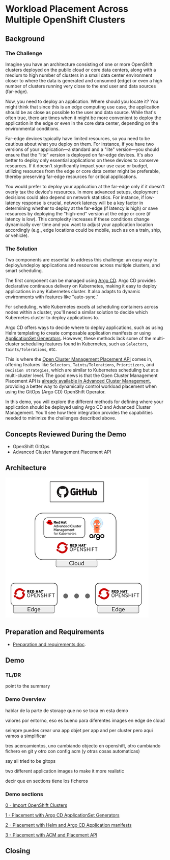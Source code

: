 # Workload Placement Across Multiple OpenShift Clusters

## Background

### The Challenge

Imagine you have an architecture consisting of one or more OpenShift clusters deployed on the public cloud or core data centers, along with a medium to high number of clusters in a small data center environment closer to where the data is generated and consumed (edge) or even a high number of clusters running very close to the end user and data sources (far-edge).

Now, you need to deploy an application. Where should you locate it? You might think that since this is an edge computing use case, the application should be as close as possible to the user and data source. While that's often true, there are times when it might be more convenient to deploy the application in the edge or even in the core data center, depending on the environmental conditions.

Far-edge devices typically have limited resources, so you need to be cautious about what you deploy on them. For instance, if you have two versions of your application—a standard and a "lite" version—you should ensure that the "lite" version is deployed on far-edge devices. It's also better to deploy only essential applications on these devices to conserve resources. If it doesn't significantly impact your use case or budget, utilizing resources from the edge or core data center might be preferable, thereby preserving far-edge resources for critical applications.

You would prefer to deploy your application at the far-edge only if it doesn't overly tax the device's resources. In more advanced setups, deployment decisions could also depend on network statistics. For instance, if low-latency response is crucial, network latency will be a key factor in determining whether to deploy at the far-edge (if latency is high) or save resources by deploying the "high-end" version at the edge or core (if latency is low). This complexity increases if these conditions change dynamically over time and you want to adjust your application location accordingly (e.g., edge locations could be mobile, such as on a train, ship, or vehicle).

### The Solution

Two components are essential to address this challenge: an easy way to deploy/undeploy applications and resources across multiple clusters, and smart scheduling.

The first component can be managed using [Argo CD](https://www.redhat.com/en/topics/devops/what-is-argocd). Argo CD provides declarative continuous delivery on Kubernetes, making it easy to deploy applications in any Kubernetes cluster. It also adapts to dynamic environments with features like "auto-sync."

For scheduling, while Kubernetes excels at scheduling containers across nodes within a cluster, you'll need a similar solution to decide which Kubernetes cluster to deploy applications to.

Argo CD offers ways to decide where to deploy applications, such as using Helm templating to create composable application manifests or using [ApplicationSet Generators](https://argo-cd.readthedocs.io/en/stable/operator-manual/applicationset/Generators/). However, these methods lack some of the multi-cluster scheduling features found in Kubernetes, such as `Selectors`, `Taints/Tolerations`, etc.

This is where the [Open Cluster Management Placement API](https://open-cluster-management.io/concepts/placement/) comes in, offering features like `Selectors`, `Taints/Tolerations`, `Prioritizers`, and `Decision strategies`, which are similar to Kubernetes scheduling but at a multi-cluster level. The good news is that the Open Cluster Management Placement API is [already available in Advanced Cluster Management](https://www.redhat.com/en/blog/using-the-open-cluster-management-placement-for-multicluster-scheduling), providing a better way to dynamically control workload placement when using the GitOps (Argo CD) OpenShift Operator.

In this demo, you will explore the different methods for defining where your application should be deployed using Argo CD and Advanced Cluster Management. You'll see how their integration provides the capabilities needed to minimize the challenges described above.

## Concepts Reviewed During the Demo

* OpenShift GitOps
* Advanced Cluster Management Placement API

## Architecture

![](doc/images/architecture.png)


## Preparation and Requirements

* [Preparation and requirements doc](doc/00-preparation.md).

## Demo

### TL/DR


point to the summary



### Demo Overview

hablar de la parte de storage que no se toca en esta demo



valores por entorno, eso es bueno para diferentes images en edge de cloud



seimpre puedes crear una app objet per app and per cluster pero aqui vamos a simplificar



tres acercamientos, uno cambiando objecto en openshift, otro cambiando fichero en git y otro con config acm (y otras cosas automaticas)


say all tried to be gitops

two different application images to make it more realistic


decir que en sections tiene los ficheros



### Demo sections

 [0 - Import OpenShift Clusters](sections/00-import.md)

 [1 - Placement with Argo CD ApplicationSet Generators](sections/01-generators.md)

 [2 - Placement with Helm and Argo CD Application manifests](sections/02-helm.md)

 [3 - Placement with ACM and Placement API](sections/03-placement.md)



## Closing


